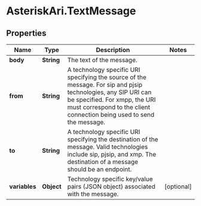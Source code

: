 # AsteriskAri.TextMessage

## Properties
Name | Type | Description | Notes
------------ | ------------- | ------------- | -------------
**body** | **String** | The text of the message. | 
**from** | **String** | A technology specific URI specifying the source of the message. For sip and pjsip technologies, any SIP URI can be specified. For xmpp, the URI must correspond to the client connection being used to send the message. | 
**to** | **String** | A technology specific URI specifying the destination of the message. Valid technologies include sip, pjsip, and xmp. The destination of a message should be an endpoint. | 
**variables** | **Object** | Technology specific key/value pairs (JSON object) associated with the message. | [optional] 
